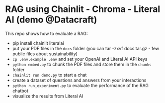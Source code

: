 # RAG using Chainlit - Chroma - Literal AI (demo @Datacraft)

This repo shows how to evaluate a RAG:

- pip install chainlit literalai
- put your PDF files in the `docs` folder (you can tar -zxvf docs.tar.gz - few public files about sustainability)
- `cp .env.example .env` and set your OpenAI and Literal AI API keys
- `python embed.py` to chunk the PDF files and store them in the `chunks` folder
- `chainlit run demo.py` to start a chat
- create a dataset of questions and answers from your interactions
- `python run_experiment.py` to evaluate the performance of the RAG chatbot
- visualize the results from Literal AI
